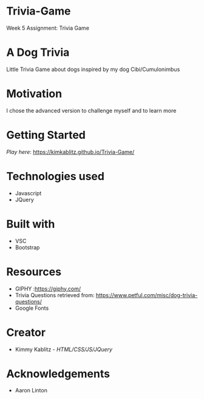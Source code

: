 # Trivia-Game

Week 5 Assignment: Trivia Game

# A Dog Trivia
Little Trivia Game about dogs inspired by my dog Cibi/Cumulonimbus

# Motivation

I chose the advanced version to challenge myself and to learn more

# Getting Started
*Play here*: https://kimkablitz.github.io/Trivia-Game/




# Technologies used

* Javascript
* JQuery

  

# Built with

* VSC
* Bootstrap

# Resources
* GIPHY :https://giphy.com/
* Trivia Questions retrieved from: https://www.petful.com/misc/dog-trivia-questions/
* Google Fonts
  
# Creator

* Kimmy Kablitz - *HTML/CSS/JS/JQuery*

# Acknowledgements

* Aaron Linton



